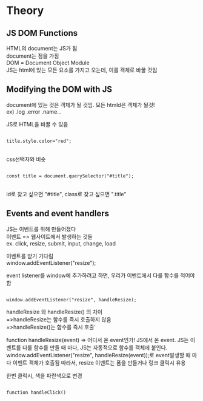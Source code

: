 Theory
======

JS DOM Functions
----------------
HTML의 document는 JS가 됨\
document는 점을 가짐\
DOM = Document Object Module\
JS는 html에 있는 모든 요소를 가지고 오는데, 이를 객체로 바꿀 것임

Modifying the DOM with JS
--------------------------
document에 있는 것은 객체가 될 것임. 모든 htmld은 객체가 될것!\
    ex) .log .error .name...

JS로 HTML을 바꿀 수 있음
<pre>
<code>
title.style.color="red"; 
</code>
</pre>

css선택자와 비슷
<pre>
<code>
const title = document.querySelector("#title");
</code>
</pre>

id로 찾고 싶으면 "#title", class로 찾고 싶으면 ".title"

Events and event handlers
-------------------------
JS는 이벤트를 위해 만들어졌다\
이벤트 => 웹사이트에서 발생하는 것들\
    ex. click, resize, submit, input, change, load

이벤트를 받기 기다림\
window.addEventListener("resize"); 


event listener를 window에 추가하려고 하면, 우리가 이벤트에서 다룰 함수를 적어야 함
<pre><code>
window.addEventListener("resize", handleResize);
</code></pre>

handleResize 와 handleResize() 의 차이\
    =>handleResize는 함수를 즉시 호출하지 않음\
    =>handleResize()는 함수를 즉시 호출'

function handleResize(event) => 어디서 온 event인가!
JS에서 온 event. JS는 이벤트를 다룰 함수를 만들 때 마다, JS는 자동적으로 함수를 객체에 붙인다.
window.addEventListener("resize", handleResize(event));로 event발생할 때 마다 이벤트 객체가 호출됨
따라서, resize 이벤트는 폼을 만들거나 링크 클릭시 유용

한번 클릭시, 색을 파란색으로 변경
<pre><code>
function handleClick()
</code></pre>